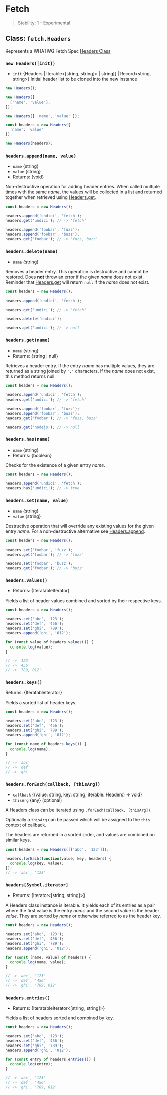 # Fetch

<!--introduced_in=REPLACEME-->

> Stability: 1 - Experimental
## Class: `fetch.Headers`

Represents a WHATWG Fetch Spec [Headers Class](https://fetch.spec.whatwg.org/#headers-class)

### `new Headers([init])`

* `init` {Headers | Iterable<[string, string]> | string[] | Record<string, string>} Initial header list to be cloned into the new instance

```js
new Headers();

new Headers([
  ['name', 'value'],
]);

new Headers([ 'name', 'value' ]);

const headers = new Headers({
  'name': 'value'
});

new Headers(headers);
```

### `headers.append(name, value)`

* `name` {string}
* `value` {string}
* Returns: {void}

Non-destructive operation for adding header entries. When called multiple times with the same _name_, the values will be collected in a list and returned together when retrieved using [Headers.get](#headersgetname).

```js
const headers = new Headers();

headers.append('undici', 'fetch');
headers.get('undici'); // -> 'fetch'

headers.append('foobar', 'fuzz');
headers.append('foobar', 'buzz');
headers.get('foobar'); // -> 'fuzz, buzz'
```

### `headers.delete(name)`

* `name` {string}

Removes a header entry. This operation is destructive and cannot be restored. Does **not** throw an error if the given _name_ does not exist. Reminder that [Headers.get](#headersgetname) will return `null` if the _name_ does not exist.

```js
const headers = new Headers();

headers.append('undici', 'fetch');

headers.get('undici'); // -> 'fetch'

headers.delete('undici');

headers.get('undici'); // -> null
```

### `headers.get(name)`

* `name` {string}
* Returns: {string | null}

Retrieves a header entry. If the entry _name_ has multiple values, they are returned as a string joined by `','` characters. If the _name_ does not exist, this method returns null.

```js
const headers = new Headers();

headers.append('undici', 'fetch');
headers.get('undici'); // -> 'fetch'

headers.append('foobar', 'fuzz');
headers.append('foobar', 'buzz');
headers.get('foobar'); // -> 'fuzz, buzz'

headers.get('nodejs'); // -> null
```

### `headers.has(name)`

* `name` {string}
* Returns: {boolean}

Checks for the existence of a given entry _name_.

```js
const headers = new Headers();

headers.append('undici', 'fetch');
headers.has('undici'); // -> true
```

### `headers.set(name, value)`

* `name` {string}
* `value` {string}

Destructive operation that will override any existing values for the given entry _name_. For a non-destructive alternative see [Headers.append](#headersappendname-value).

```js
const headers = new Headers();

headers.set('foobar', 'fuzz');
headers.get('foobar'); // -> 'fuzz'

headers.set('foobar', 'buzz');
headers.get('foobar'); // -> 'buzz'
```

### `headers.values()`

* Returns: {IteratableIterator<string>}

Yields a list of header values combined and sorted by their respective keys.

```js
const headers = new Headers();

headers.set('abc', '123');
headers.set('def', '456');
headers.set('ghi', '789');
headers.append('ghi', '012');

for (const value of headers.values()) {
  console.log(value);
}

// -> '123'
// -> '456'
// -> '789, 012'
```

### `headers.keys()`

Returns: {IteratableIterator<string>}

Yields a sorted list of header keys.

```js
const headers = new Headers();

headers.set('abc', '123');
headers.set('def', '456');
headers.set('ghi', '789');
headers.append('ghi', '012');

for (const name of headers.keys()) {
  console.log(name);
}

// -> 'abc'
// -> 'def'
// -> 'ghi'
```

### `headers.forEach(callback, [thisArg])`

* `callback` {(value: string, key: string, iterable: Headers) => void}
* `thisArg` {any} (optional)

A Headers class can be iterated using `.forEach(callback, [thisArg])`.

Optionally a `thisArg` can be passed which will be assigned to the `this` context of callback.

The headers are returned in a sorted order, and values are combined on similar keys.

```js
const headers = new Headers([['abc', '123']]);

headers.forEach(function(value, key, headers) {
  console.log(key, value);
});
// -> 'abc', '123'
```

### `headers[Symbol.iterator]`

* Returns: {Iterator<[string, string]>}

A Headers class instance is iterable. It yields each of its entries as a pair where the first value is the entry _name_ and the second value is the header _value_. They are sorted by _name_ or otherwise referred to as the header key.

```js
const headers = new Headers();

headers.set('abc', '123');
headers.set('def', '456');
headers.set('ghi', '789');
headers.append('ghi', '012');

for (const [name, value] of headers) {
  console.log(name, value);
}

// -> 'abc', '123'
// -> 'def', '456'
// -> 'ghi', '789, 012'
```

### `headers.entries()`

* Returns: {IteratableIterator<[string, string]>}

Yields a list of headers sorted and combined by key.

```js
const headers = new Headers();

headers.set('abc', '123');
headers.set('def', '456');
headers.set('ghi', '789');
headers.append('ghi', '012');

for (const entry of headers.entries()) {
  console.log(entry);
}

// -> 'abc', '123'
// -> 'def', '456'
// -> 'ghi', '789, 012'
```
